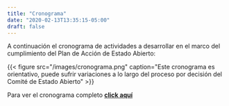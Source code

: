 ```yaml
---
title: "Cronograma"
date: "2020-02-13T13:35:15-05:00"
draft: false
---
```


A continuación el cronograma de actividades a desarrollar en el marco del cumplimiento del Plan de Acción de Estado Abierto:

{{< figure src="/images/cronograma.png" caption="Este cronograma es orientativo, puede sufrir variaciones a lo largo del proceso por decisión del Comité de Estado Abierto" >}}

Para ver el cronograma completo [**click aquí**](/documents/cronograma-iv-plan.xlsx)
